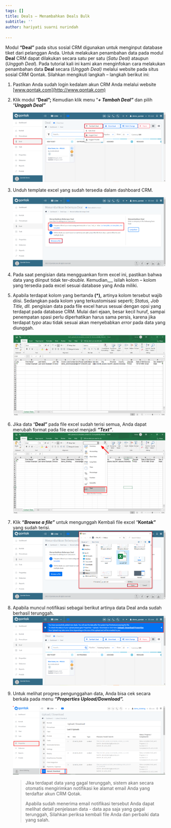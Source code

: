 ```yaml
---
tags: []
title: Deals – Menambahkan Deals Bulk
subtitle: ''
author: hariyati suarni nurindah

---
```

Modul **“Deal”** pada situs sosial CRM digunakan untuk menginput database tiket dari pelanggan Anda. Untuk melakukan penambahan data pada modul **Deal** CRM dapat dilakukan secara satu per satu (_Satu Deal)_ ataupun (_Unggah Deal_). Pada tutorial kali ini kami akan menginfokan cara melakukan penambahan data **Deal** secara (_Unggah Deal)_ melalui website pada situs sosial CRM Qontak. Silahkan mengikuti langkah – langkah berikut ini:

1. Pastikan Anda sudah login kedalam akun CRM Anda melalui website [www.qontak.com](http://www.qontak.com)
2. Klik modul “**Deal”;** Kemudian klik menu “**_+ Tambah Deal”_** dan pilih “**_Unggah Deal”_**

   ![](/uploads/bulkdeal1.PNG)
3. Unduh template excel yang sudah tersedia dalam dashboard CRM.

   ![](/uploads/bulkdeal2.PNG)
4. Pada saat pengisian data mengguankan form excel ini, pastikan bahwa data yang diinput tidak ter-_double._ Kemudian_,_ isilah kolom – kolom yang tersedia pada excel sesuai database yang Anda miliki.
5. Apabila terdapat kolom yang bertanda **(*),** artinya kolom tersebut wajib diisi. Sedangkan pada kolom yang terkustomisasi seperti; _Status, Job Title, dll._ pengisian data pada file excel harus sesuai dengan opsi yang terdapat pada database CRM. Mulai dari ejaan, besar kecil huruf, sampai penempatan spasi perlu diperhatikan harus sama persis, karena jika terdapat _typo_ atau tidak sesuai akan menyebabkan _error_ pada data yang diunggah.

   ![](/uploads/bulkontak4.PNG)
6. Jika data “**Deal”** pada file excel sudah terisi semua, Anda dapat merubah format pada file excel menjadi **_“Text”_**_._  
   ![](/uploads/bulkontak6.PNG)
7. Klik **_“Browse a file”_** untuk mengunggah Kembali file excel “**Kontak”** yang sudah terisi.   
   ![](/uploads/bulkdeal3.PNG)
8. Apabila muncul notifikasi sebagai berikut artinya data Deal anda sudah berhasil terunggah.  
   ![](/uploads/bulkdeal4.PNG)
9. Untuk melihat progres pengunggahan data, Anda bisa cek secara berkala pada menu **_“Properties Upload/Download”._**

   ![](/uploads/bulkontak8.PNG)

   > Jika terdapat data yang gagal terunggah, sistem akan secara otomatis mengirimkan notifikasi ke alamat email Anda yang terdaftar akun CRM Qotak.
   >
   > Apabila sudah menerima email notifikasi tersebut Anda dapat melihat detail penjelasan data - data apa saja yang gagal terunggah, Silahkan periksa kembali file Anda dan perbaiki data yang salah.
